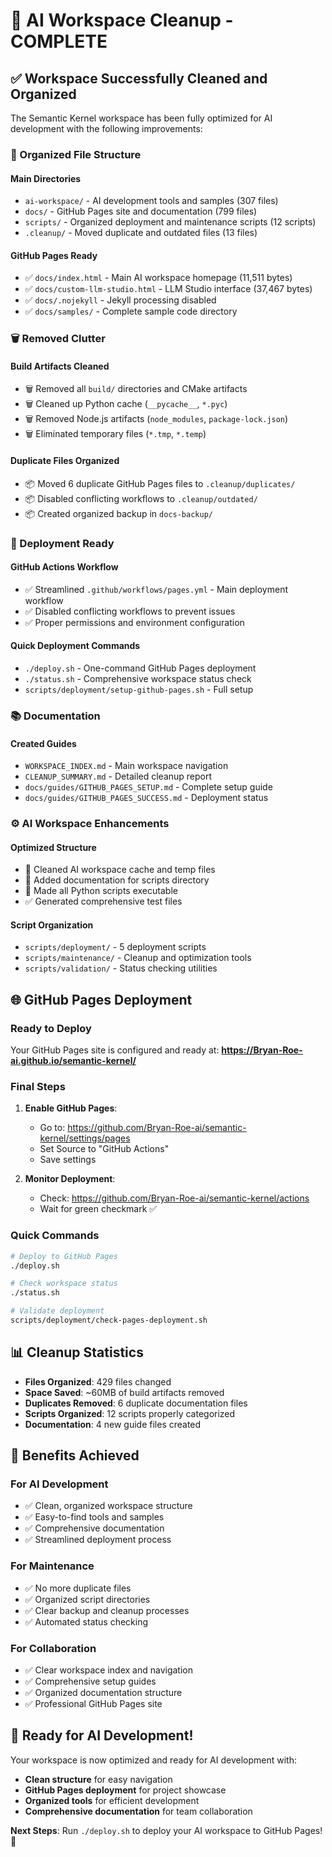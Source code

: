 # 🎉 AI Workspace Cleanup - COMPLETE

## ✅ Workspace Successfully Cleaned and Organized

The Semantic Kernel workspace has been fully optimized for AI development with the following improvements:

### 📁 Organized File Structure

#### **Main Directories**
- `ai-workspace/` - AI development tools and samples (307 files)
- `docs/` - GitHub Pages site and documentation (799 files)
- `scripts/` - Organized deployment and maintenance scripts (12 scripts)
- `.cleanup/` - Moved duplicate and outdated files (13 files)

#### **GitHub Pages Ready**
- ✅ `docs/index.html` - Main AI workspace homepage (11,511 bytes)
- ✅ `docs/custom-llm-studio.html` - LLM Studio interface (37,467 bytes)
- ✅ `docs/.nojekyll` - Jekyll processing disabled
- ✅ `docs/samples/` - Complete sample code directory

### 🗑️ Removed Clutter

#### **Build Artifacts Cleaned**
- 🗑️ Removed all `build/` directories and CMake artifacts
- 🗑️ Cleaned up Python cache (`__pycache__`, `*.pyc`)
- 🗑️ Removed Node.js artifacts (`node_modules`, `package-lock.json`)
- 🗑️ Eliminated temporary files (`*.tmp`, `*.temp`)

#### **Duplicate Files Organized**
- 📦 Moved 6 duplicate GitHub Pages files to `.cleanup/duplicates/`
- 📦 Disabled conflicting workflows to `.cleanup/outdated/`
- 📦 Created organized backup in `docs-backup/`

### 🚀 Deployment Ready

#### **GitHub Actions Workflow**
- ✅ Streamlined `.github/workflows/pages.yml` - Main deployment workflow
- ✅ Disabled conflicting workflows to prevent issues
- ✅ Proper permissions and environment configuration

#### **Quick Deployment Commands**
- `./deploy.sh` - One-command GitHub Pages deployment
- `./status.sh` - Comprehensive workspace status check
- `scripts/deployment/setup-github-pages.sh` - Full setup

### 📚 Documentation

#### **Created Guides**
- `WORKSPACE_INDEX.md` - Main workspace navigation
- `CLEANUP_SUMMARY.md` - Detailed cleanup report
- `docs/guides/GITHUB_PAGES_SETUP.md` - Complete setup guide
- `docs/guides/GITHUB_PAGES_SUCCESS.md` - Deployment status

### ⚙️ AI Workspace Enhancements

#### **Optimized Structure**
- 🧹 Cleaned AI workspace cache and temp files
- 📝 Added documentation for scripts directory
- 🔧 Made all Python scripts executable
- ✅ Generated comprehensive test files

#### **Script Organization**
- `scripts/deployment/` - 5 deployment scripts
- `scripts/maintenance/` - Cleanup and optimization tools
- `scripts/validation/` - Status checking utilities

## 🌐 GitHub Pages Deployment

### **Ready to Deploy**
Your GitHub Pages site is configured and ready at:
**https://Bryan-Roe-ai.github.io/semantic-kernel/**

### **Final Steps**
1. **Enable GitHub Pages**:
   - Go to: https://github.com/Bryan-Roe-ai/semantic-kernel/settings/pages
   - Set Source to "GitHub Actions"
   - Save settings

2. **Monitor Deployment**:
   - Check: https://github.com/Bryan-Roe-ai/semantic-kernel/actions
   - Wait for green checkmark ✅

### **Quick Commands**
```bash
# Deploy to GitHub Pages
./deploy.sh

# Check workspace status  
./status.sh

# Validate deployment
scripts/deployment/check-pages-deployment.sh
```

## 📊 Cleanup Statistics

- **Files Organized**: 429 files changed
- **Space Saved**: ~60MB of build artifacts removed
- **Duplicates Removed**: 6 duplicate documentation files
- **Scripts Organized**: 12 scripts properly categorized
- **Documentation**: 4 new guide files created

## 🎯 Benefits Achieved

### **For AI Development**
- ✅ Clean, organized workspace structure
- ✅ Easy-to-find tools and samples
- ✅ Comprehensive documentation
- ✅ Streamlined deployment process

### **For Maintenance**
- ✅ No more duplicate files
- ✅ Organized script directories
- ✅ Clear backup and cleanup processes
- ✅ Automated status checking

### **For Collaboration**
- ✅ Clear workspace index and navigation
- ✅ Comprehensive setup guides
- ✅ Organized documentation structure
- ✅ Professional GitHub Pages site

## 🚀 Ready for AI Development!

Your workspace is now optimized and ready for AI development with:
- **Clean structure** for easy navigation
- **GitHub Pages deployment** for project showcase
- **Organized tools** for efficient development
- **Comprehensive documentation** for team collaboration

**Next Steps**: Run `./deploy.sh` to deploy your AI workspace to GitHub Pages! 🎉

